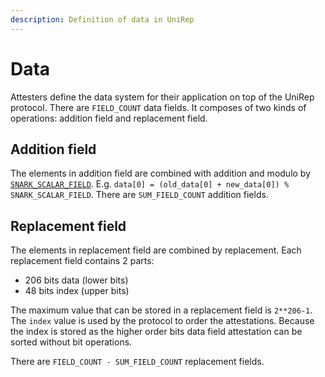 ```yaml
---
description: Definition of data in UniRep
---
```


# Data

Attesters define the data system for their application on top of the UniRep protocol. There are `FIELD_COUNT` data fields. It composes of two kinds of operations: addition field and replacement field.

## Addition field

The elements in addition field are combined with addition and modulo by [`SNARK_SCALAR_FIELD`](../utils-api/constants.md#snark_scalar_field). E.g. `data[0] = (old_data[0] + new_data[0]) % SNARK_SCALAR_FIELD`. There are `SUM_FIELD_COUNT` addition fields.

## Replacement field

The elements in replacement field are combined by replacement. Each replacement field contains 2 parts:

- 206 bits data (lower bits)
- 48 bits index (upper bits)

The maximum value that can be stored in a replacement field is `2**206-1`. The `index` value is used by the protocol to order the attestations. Because the index is stored as the higher order bits data field attestation can be sorted without bit operations.

There are `FIELD_COUNT - SUM_FIELD_COUNT` replacement fields.
